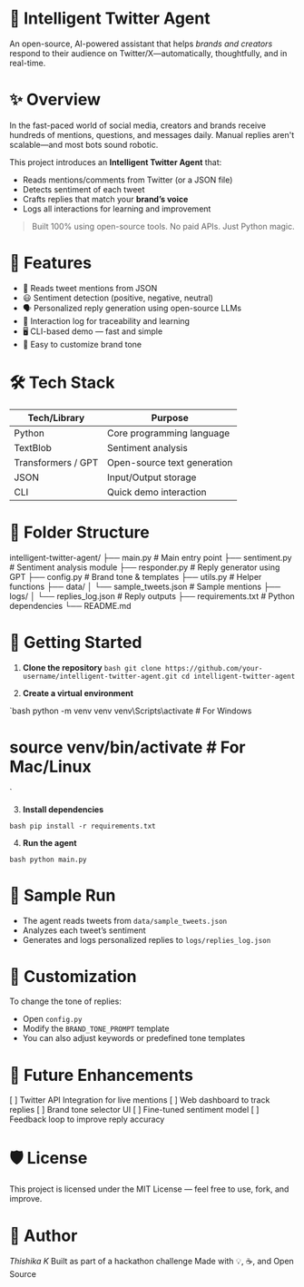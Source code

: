 # 🤖 Intelligent Twitter Agent

An open-source, AI-powered assistant that helps *brands and creators* respond to their audience on Twitter/X—automatically, thoughtfully, and in real-time.



# ✨ Overview

In the fast-paced world of social media, creators and brands receive hundreds of mentions, questions, and messages daily. Manual replies aren't scalable—and most bots sound robotic.

This project introduces an **Intelligent Twitter Agent** that:
- Reads mentions/comments from Twitter (or a JSON file)
- Detects sentiment of each tweet
- Crafts replies that match your **brand’s voice**
- Logs all interactions for learning and improvement

> Built 100% using open-source tools. No paid APIs. Just Python magic.


# 🧠 Features

- 🧾 Reads tweet mentions from JSON
- 😃 Sentiment detection (positive, negative, neutral)
- 🗣️ Personalized reply generation using open-source LLMs
- 📁 Interaction log for traceability and learning
- 🖥️ CLI-based demo — fast and simple
- 🔄 Easy to customize brand tone


# 🛠️ Tech Stack

| Tech/Library     | Purpose                          |
|------------------|----------------------------------|
| Python           | Core programming language        |
| TextBlob         | Sentiment analysis               |
| Transformers / GPT | Open-source text generation    |
| JSON             | Input/Output storage             |
| CLI              | Quick demo interaction           |



# 📂 Folder Structure



intelligent-twitter-agent/
├── main.py              # Main entry point
├── sentiment.py         # Sentiment analysis module
├── responder.py         # Reply generator using GPT
├── config.py            # Brand tone & templates
├── utils.py             # Helper functions
├── data/
│   └── sample\_tweets.json # Sample mentions
├── logs/
│   └── replies\_log.json   # Reply outputs
├── requirements.txt     # Python dependencies
└── README.md




# 🚀 Getting Started

1. **Clone the repository**
`bash
git clone https://github.com/your-username/intelligent-twitter-agent.git
cd intelligent-twitter-agent
`

2. **Create a virtual environment**

`bash
python -m venv venv
venv\Scripts\activate  # For Windows
# source venv/bin/activate  # For Mac/Linux
`

3. **Install dependencies**

``bash
pip install -r requirements.txt
``

4. **Run the agent**

``bash
python main.py
``



# 🧪 Sample Run

* The agent reads tweets from `data/sample_tweets.json`
* Analyzes each tweet’s sentiment
* Generates and logs personalized replies to `logs/replies_log.json`


# 📌 Customization

To change the tone of replies:

* Open `config.py`
* Modify the `BRAND_TONE_PROMPT` template
* You can also adjust keywords or predefined tone templates



# 🔮 Future Enhancements

[ ] Twitter API Integration for live mentions
[ ] Web dashboard to track replies
[ ] Brand tone selector UI
[ ] Fine-tuned sentiment model
[ ] Feedback loop to improve reply accuracy



# 🛡️ License

This project is licensed under the MIT License — feel free to use, fork, and improve.



# 🙌 Author

*Thishika K*
Built as part of a hackathon challenge
Made with 💡, ☕, and Open Source

